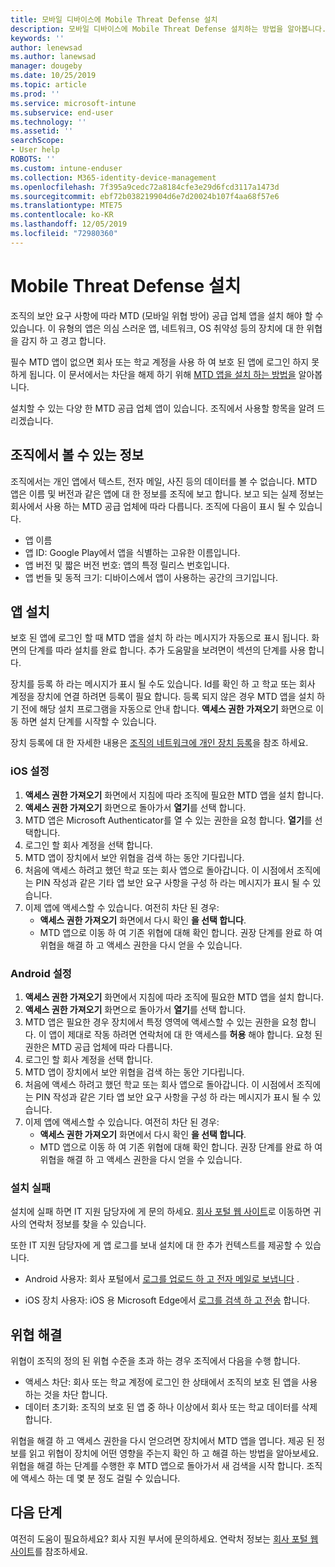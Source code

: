 ```yaml
---
title: 모바일 디바이스에 Mobile Threat Defense 설치
description: 모바일 디바이스에 Mobile Threat Defense 설치하는 방법을 알아봅니다.
keywords: ''
author: lenewsad
ms.author: lanewsad
manager: dougeby
ms.date: 10/25/2019
ms.topic: article
ms.prod: ''
ms.service: microsoft-intune
ms.subservice: end-user
ms.technology: ''
ms.assetid: ''
searchScope:
- User help
ROBOTS: ''
ms.custom: intune-enduser
ms.collection: M365-identity-device-management
ms.openlocfilehash: 7f395a9cedc72a8184cfe3e29d6fcd3117a1473d
ms.sourcegitcommit: ebf72b038219904d6e7d20024b107f4aa68f57e6
ms.translationtype: MTE75
ms.contentlocale: ko-KR
ms.lasthandoff: 12/05/2019
ms.locfileid: "72980360"
---
```

# <a name="install-mobile-threat-defense"></a>Mobile Threat Defense 설치   

조직의 보안 요구 사항에 따라 MTD (모바일 위협 방어) 공급 업체 앱을 설치 해야 할 수 있습니다. 이 유형의 앱은 의심 스러운 앱, 네트워크, OS 취약성 등의 장치에 대 한 위협을 감지 하 고 경고 합니다.  

필수 MTD 앱이 없으면 회사 또는 학교 계정을 사용 하 여 보호 된 앱에 로그인 하지 못하게 됩니다. 이 문서에서는 차단을 해제 하기 위해 [MTD 앱을 설치 하는 방법을](set-up-mobile-threat-defense.md#install-app) 알아봅니다.  

설치할 수 있는 다양 한 MTD 공급 업체 앱이 있습니다. 조직에서 사용할 항목을 알려 드리겠습니다. 


## <a name="information-your-organization-can-see"></a>조직에서 볼 수 있는 정보   

조직에서는 개인 앱에서 텍스트, 전자 메일, 사진 등의 데이터를 볼 수 없습니다. MTD 앱은 이름 및 버전과 같은 앱에 대 한 정보를 조직에 보고 합니다. 보고 되는 실제 정보는 회사에서 사용 하는 MTD 공급 업체에 따라 다릅니다. 조직에 다음이 표시 될 수 있습니다.   

* 앱 이름  
* 앱 ID: Google Play에서 앱을 식별하는 고유한 이름입니다.  
* 앱 버전 및 짧은 버전 번호: 앱의 특정 릴리스 번호입니다.  
* 앱 번들 및 동적 크기: 디바이스에서 앱이 사용하는 공간의 크기입니다. 


## <a name="install-app"></a>앱 설치    
보호 된 앱에 로그인 할 때 MTD 앱을 설치 하 라는 메시지가 자동으로 표시 됩니다. 화면의 단계를 따라 설치를 완료 합니다. 추가 도움말을 보려면이 섹션의 단계를 사용 합니다.  
 
장치를 등록 하 라는 메시지가 표시 될 수도 있습니다. Id를 확인 하 고 학교 또는 회사 계정을 장치에 연결 하려면 등록이 필요 합니다. 등록 되지 않은 경우 MTD 앱을 설치 하기 전에 해당 설치 프로그램을 자동으로 안내 합니다. **액세스 권한 가져오기** 화면으로 이동 하면 설치 단계를 시작할 수 있습니다.  

장치 등록에 대 한 자세한 내용은 [조직의 네트워크에 개인 장치 등록](https://docs.microsoft.com/azure/active-directory/user-help/user-help-register-device-on-network)을 참조 하세요.  

### <a name="ios-setup"></a>iOS 설정  

1. **액세스 권한 가져오기** 화면에서 지침에 따라 조직에 필요한 MTD 앱을 설치 합니다.   
2. **액세스 권한 가져오기** 화면으로 돌아가서 **열기**를 선택 합니다.  
3. MTD 앱은 Microsoft Authenticator를 열 수 있는 권한을 요청 합니다. **열기**를 선택합니다. 
4. 로그인 할 회사 계정을 선택 합니다. 
5. MTD 앱이 장치에서 보안 위협을 검색 하는 동안 기다립니다. 
6. 처음에 액세스 하려고 했던 학교 또는 회사 앱으로 돌아갑니다. 이 시점에서 조직에는 PIN 작성과 같은 기타 앱 보안 요구 사항을 구성 하 라는 메시지가 표시 될 수 있습니다.   
7. 이제 앱에 액세스할 수 있습니다. 여전히 차단 된 경우:  
    * **액세스 권한 가져오기** 화면에서 다시 확인 **을 선택 합니다**.  
    * MTD 앱으로 이동 하 여 기존 위협에 대해 확인 합니다. 권장 단계를 완료 하 여 위협을 해결 하 고 액세스 권한을 다시 얻을 수 있습니다.    

### <a name="android-setup"></a>Android 설정 

1. **액세스 권한 가져오기** 화면에서 지침에 따라 조직에 필요한 MTD 앱을 설치 합니다.  
2. **액세스 권한 가져오기** 화면으로 돌아가서 **열기**를 선택 합니다.  
3. MTD 앱은 필요한 경우 장치에서 특정 영역에 액세스할 수 있는 권한을 요청 합니다. 이 앱이 제대로 작동 하려면 연락처에 대 한 액세스를 **허용** 해야 합니다. 요청 된 권한은 MTD 공급 업체에 따라 다릅니다.  
4. 로그인 할 회사 계정을 선택 합니다.  
5. MTD 앱이 장치에서 보안 위협을 검색 하는 동안 기다립니다.  
6. 처음에 액세스 하려고 했던 학교 또는 회사 앱으로 돌아갑니다. 이 시점에서 조직에는 PIN 작성과 같은 기타 앱 보안 요구 사항을 구성 하 라는 메시지가 표시 될 수 있습니다.  
7. 이제 앱에 액세스할 수 있습니다. 여전히 차단 된 경우:  
    * **액세스 권한 가져오기** 화면에서 다시 확인 **을 선택 합니다**.  
    * MTD 앱으로 이동 하 여 기존 위협에 대해 확인 합니다. 권장 단계를 완료 하 여 위협을 해결 하 고 액세스 권한을 다시 얻을 수 있습니다.  

### <a name="installation-failed"></a>설치 실패  

설치에 실패 하면 IT 지원 담당자에 게 문의 하세요. [회사 포털 웹 사이트](https://go.microsoft.com/fwlink/?linkid=2010980)로 이동하면 귀사의 연락처 정보를 찾을 수 있습니다.  

또한 IT 지원 담당자에 게 앱 로그를 보내 설치에 대 한 추가 컨텍스트를 제공할 수 있습니다.  
* Android 사용자: 회사 포털에서 [로그를 업로드 하 고 전자 메일로 보냅니다](https://docs.microsoft.com/intune-user-help/send-logs-to-your-it-admin-by-email-android) .   

* iOS 장치 사용자: iOS 용 Microsoft Edge에서 [로그를 검색 하 고 전송](https://docs.microsoft.com/intune/apps/manage-microsoft-edge#use-microsoft-edge-on-ios-to-access-managed-app-logs) 합니다.  

## <a name="resolve-a-threat"></a>위협 해결  
위협이 조직의 정의 된 위협 수준을 초과 하는 경우 조직에서 다음을 수행 합니다.  
   
* 액세스 차단: 회사 또는 학교 계정에 로그인 한 상태에서 조직의 보호 된 앱을 사용 하는 것을 차단 합니다.  
* 데이터 초기화: 조직의 보호 된 앱 중 하나 이상에서 회사 또는 학교 데이터를 삭제 합니다.  

위협을 해결 하 고 액세스 권한을 다시 얻으려면 장치에서 MTD 앱을 엽니다. 제공 된 정보를 읽고 위협이 장치에 어떤 영향을 주는지 확인 하 고 해결 하는 방법을 알아보세요. 위협을 해결 하는 단계를 수행한 후 MTD 앱으로 돌아가서 새 검색을 시작 합니다. 조직에 액세스 하는 데 몇 분 정도 걸릴 수 있습니다.  

## <a name="next-steps"></a>다음 단계  

여전히 도움이 필요하세요? 회사 지원 부서에 문의하세요. 연락처 정보는 [회사 포털 웹 사이트](https://go.microsoft.com/fwlink/?linkid=2010980)를 참조하세요.

